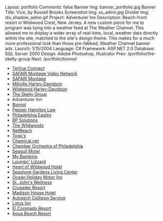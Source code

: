 Layout: portfolio
Comments: false
Banner Img: banner_portfolio.jpg
Banner Title: Vice, by Russell Brooks
Screenshot Img: ss_adinn.jpg
Divider Img: div_shadow_adinn.gif
Project: Adventurer Inn
Description: Beach-front resort in Wildwood Crest, New Jersey.  A new custom piece for me to program was tying into a weather feed at The Weather Channel. This allowed me to display a wider array of real-time, local, weather data  directly within the site, matched to the site's design theme.  This makes for a much more professional look than those pre-fabbed, Weather Channel banner ads.
Launch: 1/15/2004
Language: C#
Framework: ASP.NET 2.0
Database: SQL Server 2000
Design: Adobe Photoshop, Illustrator
Prev: /portfolio/the-skelly-group
Next: /portfolio/biomol

* [TelVue Connect](/portfolio/)
* [SAFARI Montage Video Network](/portfolio/safari-montage-video-network)
* [SAFARI Montage](/portfolio/safari-montage)
* [Millville Harley-Davidson](/portfolio/millville-harley-davidson)
* [Wildwood Harley-Davidson](/portfolio/wildwood-harley-davidson)
* [The Skelly Group](/portfolio/the-skelly-group)
* Adventurer Inn
* [Biomol](/portfolio/biomol)
* [Pepper Hamilton Law](/portfolio/pepper-hamilton-law)
* [Philadelphia Eagles](/portfolio/philadelphia-eagles)
* [BP Solutions](/portfolio/bp-solutions)
* [The Wildwoods](/portfolio/the-wildwoods)
* [NetReach](/portfolio/netreach)
* [Togo's](/portfolio/togos)
* [Chemical.net](/portfolio/chemical-net)
* [Chamber Orchestra of Philadelphia](/portfolio/chamber-orchestra-of-philadelphia)
* [Seagull Motel](/portfolio/seagull-motel)
* [My Bambino](/portfolio/my-bambino)
* [Loungin' Lizzard](/portfolio/loungin-lizzard)
* [Heart of Wildwood Hotel](/portfolio/heart-of-wildwood-hotel)
* [Seashore Gardens Living Center](/portfolio/seashore-gardens-living-center)
* [Ocean Holiday Motor Inn](/portfolio/ocean-holiday-motor-inn)
* [St. John's Wellness](/portfolio/st-john-s-wellness)
* [Crusader Resort](/portfolio/crusader-resort)
* [Madison House Hotel](/portfolio/madison-house-hotel)
* [Autotech Collision Service](/portfolio/autotech-collision-service)
* [Lotus Inn](/portfolio/lotus-inn)
* [El Coronado Resort](/portfolio/el-coronado-resort)
* [Aqua Beach Resort](/portfolio/aqua-beach-resort)
